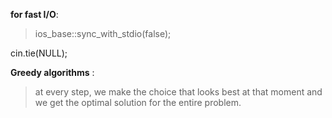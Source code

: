 **for fast I/O**:
>ios_base::sync_with_stdio(false);

cin.tie(NULL);
              
**Greedy algorithms** :
>at every step, we make the choice that looks best at that moment and we get the optimal solution for the entire                             problem.
